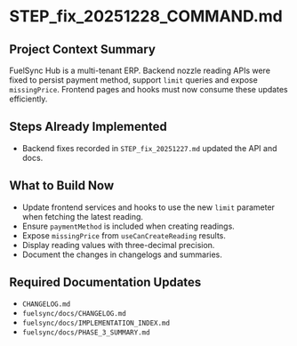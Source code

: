 # STEP_fix_20251228_COMMAND.md

## Project Context Summary
FuelSync Hub is a multi-tenant ERP. Backend nozzle reading APIs were fixed to
persist payment method, support `limit` queries and expose `missingPrice`.
Frontend pages and hooks must now consume these updates efficiently.

## Steps Already Implemented
- Backend fixes recorded in `STEP_fix_20251227.md` updated the API and docs.

## What to Build Now
- Update frontend services and hooks to use the new `limit` parameter when
  fetching the latest reading.
- Ensure `paymentMethod` is included when creating readings.
- Expose `missingPrice` from `useCanCreateReading` results.
- Display reading values with three-decimal precision.
- Document the changes in changelogs and summaries.

## Required Documentation Updates
- `CHANGELOG.md`
- `fuelsync/docs/CHANGELOG.md`
- `fuelsync/docs/IMPLEMENTATION_INDEX.md`
- `fuelsync/docs/PHASE_3_SUMMARY.md`
